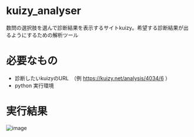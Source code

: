 # kuizy_analyser
数問の選択肢を選んで診断結果を表示するサイトkuizy。希望する診断結果が出るようにするための解析ツール  

# 必要なもの
- 診断したいkuizyのURL　（例 https://kuizy.net/analysis/4034/6 ）  
- python 実行環境
 
# 実行結果
![image](https://user-images.githubusercontent.com/102900238/164967347-27b7c0b3-3042-4842-8d16-b4a0ae35a11d.png)

